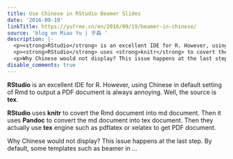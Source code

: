 ```yaml
---
title: Use Chinese in RStudio Beamer Slides
date: '2016-09-19'
linkTitle: https://yufree.cn/en/2016/09/19/beamer-in-chinese/
source: 'blog on Miao Yu | 于淼 '
description: |-
  <p><strong>RStudio</strong> is an excellent IDE for R. However, using Chinese in default setting of Rmd to output a PDF document is always annoying. Well, the source is <strong>tex</strong>.</p>
  <p><strong>RStudio</strong> uses <strong>knitr</strong> to covert the Rmd document into md document. Then it uses <strong>Pandoc</strong> to convert the md document into tex document. Then they actually use <strong>tex</strong> engine such as pdflatex or xelatex to get PDF document.</p>
  <p>Why Chinese would not display? This issue happens at the last step. By default, some templates such as beamer in ...
disable_comments: true
---
```

<p><strong>RStudio</strong> is an excellent IDE for R. However, using Chinese in default setting of Rmd to output a PDF document is always annoying. Well, the source is <strong>tex</strong>.</p>
<p><strong>RStudio</strong> uses <strong>knitr</strong> to covert the Rmd document into md document. Then it uses <strong>Pandoc</strong> to convert the md document into tex document. Then they actually use <strong>tex</strong> engine such as pdflatex or xelatex to get PDF document.</p>
<p>Why Chinese would not display? This issue happens at the last step. By default, some templates such as beamer in ...